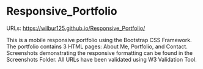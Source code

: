 # Responsive_Portfolio

URLs: https://wilbur125.github.io/Responsive_Portfolio/

This is a mobile responsive portfolio using the Bootstrap CSS Framework. 
The portfolio contains 3 HTML pages: About Me, Portfolio, and Contact.
Screenshots demonstrating the responsive formatting can be found in the Screenshots Folder. 
All URLs have been validated using W3 Validation Tool.